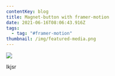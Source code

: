 ```yaml
---
contentKey: blog
title: Magnet-button with framer-motion
date: 2021-06-16T08:06:43.916Z
tags:
  - tag: "#framer-motion"
thumbnail: /img/featured-media.png
---
```

![](/img/featured-media.png)

lkjsr